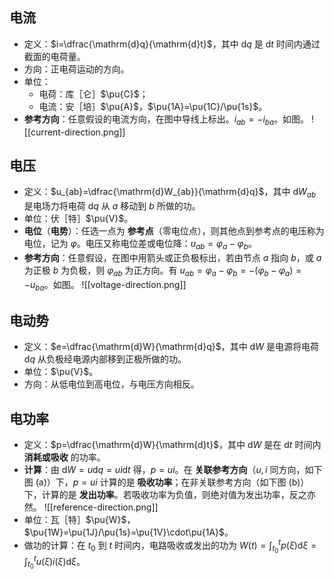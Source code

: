 ## 电流
- 定义：$i=\dfrac{\mathrm{d}q}{\mathrm{d}t}$，其中 $\mathrm{d}q$ 是 $\mathrm{d}t$ 时间内通过截面的电荷量。
- 方向：正电荷运动的方向。
- 单位：
	- 电荷：库［仑］$\pu{C}$；
	- 电流：安［培］$\pu{A}$，$\pu{1A}=\pu{1C}/\pu{1s}$。
- **参考方向**：任意假设的电流方向，在图中导线上标出。$i_{ab}=-i_{ba}$。如图。
  ![[current-direction.png]]
## 电压
- 定义：$u_{ab}=\dfrac{\mathrm{d}W_{ab}}{\mathrm{d}q}$，其中 $\mathrm{d}W_{ab}$ 是电场力将电荷 $\mathrm{d}q$ 从 $a$ 移动到 $b$ 所做的功。
- 单位：伏［特］$\pu{V}$。
- **电位**（**电势**）：任选一点为 **参考点**（零电位点），则其他点到参考点的电压称为电位，记为 $\varphi$。电压又称电位差或电位降：$u_{ab}=\varphi_a-\varphi_b$。
- **参考方向**：任意假设，在图中用箭头或正负极标出，若由节点 $a$ 指向 $b$，或 $a$ 为正极 $b$ 为负极，则 $\varphi_{ab}$ 为正方向。有 $u_{ab}=\varphi_a-\varphi_b=-(\varphi_b-\varphi_a)=-u_{ba}$。如图。
  ![[voltage-direction.png]]
## 电动势
- 定义：$e=\dfrac{\mathrm{d}W}{\mathrm{d}q}$，其中 $\mathrm{d}W$ 是电源将电荷 $\mathrm{d}q$ 从负极经电源内部移到正极所做的功。
- 单位：$\pu{V}$。
- 方向：从低电位到高电位，与电压方向相反。
## 电功率
- 定义：$p=\dfrac{\mathrm{d}W}{\mathrm{d}t}$，其中 $\mathrm{d}W$ 是在 $\mathrm{d}t$ 时间内 **消耗或吸收** 的功率。
- **计算**：由 $\mathrm{d}W=u \mathrm{d}q=ui \mathrm{d}t$ 得，$p=ui$。在 **关联参考方向**（$u,i$ 同方向，如下图 (a)）下，$p=ui$ 计算的是 **吸收功率**；在非关联参考方向（如下图 (b)）下，计算的是 **发出功率**。若吸收功率为负值，则绝对值为发出功率，反之亦然。
  ![[reference-direction.png]]
- 单位：瓦［特］$\pu{W}$，$\pu{1W}=\pu{1J}/\pu{1s}=\pu{1V}\cdot\pu{1A}$。
- 做功的计算：在 $t_0$ 到 $t$ 时间内，电路吸收或发出的功为 $W(t)=\displaystyle\int_{t_0}^{t}p(\xi)\mathrm{d}\xi=\displaystyle\int_{t_0}^{t}u(\xi)i(\xi)\mathrm{d}\xi$。